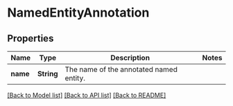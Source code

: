 # NamedEntityAnnotation

## Properties

Name | Type | Description | Notes
------------ | ------------- | ------------- | -------------
**name** | **String** | The name of the annotated named entity. | 

[[Back to Model list]](../README.md#documentation-for-models) [[Back to API list]](../README.md#documentation-for-api-endpoints) [[Back to README]](../README.md)


